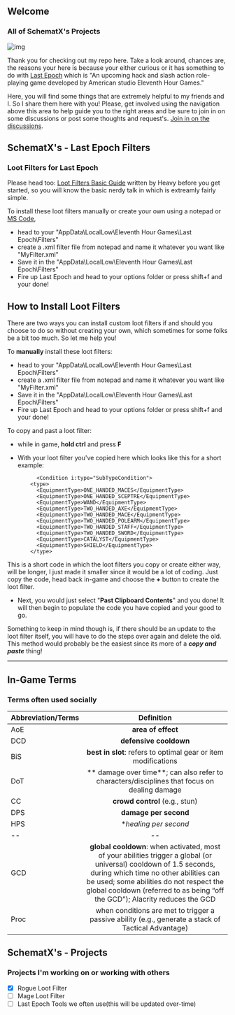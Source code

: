 
## Welcome
### All of SchematX's Projects
![img](https://upload.wikimedia.org/wikipedia/en/6/63/Last_Epoch_logo.png)


Thank you for checking out my repo here. Take a look around, chances are, the reasons your here is because your either curious or it has something to do with [Last Epoch](https://lastepoch.com) which is "An upcoming hack and slash action role-playing game developed by American studio Eleventh Hour Games."

Here, you will find some things that are extremely helpful to my friends and I. So I share them here with you!
Please, get involved using the navigation above this area to help guide you to the right areas and be sure to join in on some discussions or post some thoughts and request's. [Join in on the discussions](https://github.com/SchematX/Last-Epoch-Projects/discussions).




## SchematX's - Last Epoch Filters
### Loot Filters for Last Epoch

Please head too: [Loot Filters Basic Guide](https://forum.lastepoch.com/t/a-basic-guide-on-how-loot-filter-works-and-how-to-set-up-your-own-loot-filter/25389) written by Heavy before you get started, so you will know the basic nerdy talk in which is extreamly fairly simple.

To install these loot filters manually or create your own using a notepad or [MS Code](https://code.visualstudio.com), 
- head to your "AppData\LocalLow\Eleventh Hour Games\Last Epoch\Filters"
- create a .xml filter file from notepad and name it whatever you want like "MyFilter.xml"
- Save it in the "AppData\LocalLow\Eleventh Hour Games\Last Epoch\Filters"
- Fire up Last Epoch and head to your options folder or press shift+f and your done!


## How to Install Loot Filters
There are two ways you can install custom loot filters if and should you choose to do so without creating your own, which sometimes for some folks be a bit too much. So let me help you!

To **manually** install these loot filters:
- head to your "AppData\LocalLow\Eleventh Hour Games\Last Epoch\Filters"
- create a .xml filter file from notepad and name it whatever you want like "MyFilter.xml"
- Save it in the "AppData\LocalLow\Eleventh Hour Games\Last Epoch\Filters"
- Fire up Last Epoch and head to your options folder or press shift+f and your done!

To copy and past a loot filter:
- while in game, **hold ctrl** and press **F**
- With your loot filter you've copied here which looks like this for a short example:

            <Condition i:type="SubTypeCondition">
          <type>
            <EquipmentType>ONE_HANDED_MACES</EquipmentType>
            <EquipmentType>ONE_HANDED_SCEPTRE</EquipmentType>
            <EquipmentType>WAND</EquipmentType>
            <EquipmentType>TWO_HANDED_AXE</EquipmentType>
            <EquipmentType>TWO_HANDED_MACE</EquipmentType>
            <EquipmentType>TWO_HANDED_POLEARM</EquipmentType>
            <EquipmentType>TWO_HANDED_STAFF</EquipmentType>
            <EquipmentType>TWO_HANDED_SWORD</EquipmentType>
            <EquipmentType>CATALYST</EquipmentType>
            <EquipmentType>SHIELD</EquipmentType>
          </type>
          
This is a short code in which the loot filters you copy or create either way, will be longer, I just made it smaller since it would be a lot of coding. Just copy the code, head back in-game and choose the **+** button to create the loot filter.
- Next, you would just select "**Past Clipboard Contents**" and you done! It will then begin to populate the code you have copied and your good to go.

Something to keep in mind though is, if there should be an update to the loot filter itself, you will have to do the steps over again and delete the old. This method would probably be the easiest since its more of a ***copy and paste*** thing!


-----

## In-Game Terms
### Terms often used socially


| Abbreviation/Terms | Definition |
| ------------- |:-------------:|
| AoE     |**area of effect**     |
| DCD     |**defensive cooldown**     |
| BiS     |**best in slot**: refers to optimal gear or item modifications      |
| DoT     |** damage over time**; can also refer to characters/disciplines that focus on dealing damage  |
| CC     |**crowd control** (e.g., stun)  |
| DPS     |**damage per second**      |
| HPS     |**healing per second* |
|--|--|
| GCD     |**global cooldown**: when activated, most of your abilities trigger a global (or universal) cooldown of 1.5 seconds, during which time no other abilities can be used; some abilities do not respect the global cooldown (referred to as being “off the GCD”); Alacrity reduces the GCD  |
| Proc     | when conditions are met to trigger a passive ability (e.g., generate a stack of Tactical Advantage) |


## SchematX's - Projects
### Projects I'm working on or working with others

 - [x] Rogue Loot Filter
 - [ ] Mage Loot Filter
 - [ ] Last Epoch Tools we often use(this will be updated over-time)
